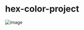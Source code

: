 # hex-color-project

![image](https://user-images.githubusercontent.com/73228549/183569780-fb628c85-5d4d-422f-881b-1cfb2a7dba20.png)

